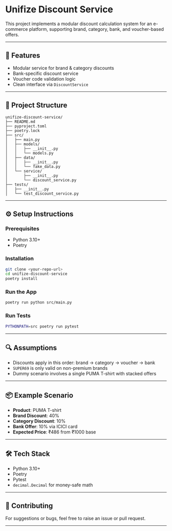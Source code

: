 # Unifize Discount Service

This project implements a modular discount calculation system for an e-commerce platform, supporting brand, category, bank, and voucher-based offers.

---

## 🚀 Features

* Modular service for brand & category discounts
* Bank-specific discount service
* Voucher code validation logic
* Clean interface via `DiscountService`

---

## 🧱 Project Structure

```
unifize-discount-service/
├── README.md
├── pyproject.toml
├── poetry.lock
├── src/
│   ├── main.py
│   ├── models/
│   │   ├── __init__.py
│   │   └── models.py
│   ├── data/
│   │   ├── __init__.py
│   │   └── fake_data.py
│   └── service/
│       ├── __init__.py
│       └── discount_service.py
├── tests/
│   ├── __init__.py
│   └── test_discount_service.py
```

---

## ⚙️ Setup Instructions

### Prerequisites

* Python 3.10+
* Poetry

### Installation

```bash
git clone <your-repo-url>
cd unifize-discount-service
poetry install
```

### Run the App

```bash
poetry run python src/main.py
```

### Run Tests

```bash
PYTHONPATH=src poetry run pytest
```

---

## 🔍 Assumptions

* Discounts apply in this order: brand → category → voucher → bank
* `SUPER69` is only valid on non-premium brands
* Dummy scenario involves a single PUMA T-shirt with stacked offers

---

## 📦 Example Scenario

* **Product**: PUMA T-shirt
* **Brand Discount**: 40%
* **Category Discount**: 10%
* **Bank Offer**: 10% via ICICI card
* **Expected Price**: ₹486 from ₹1000 base

---

## 🛠 Tech Stack

* Python 3.10+
* Poetry
* Pytest
* `decimal.Decimal` for money-safe math

---

## 📩 Contributing

For suggestions or bugs, feel free to raise an issue or pull request.

---

